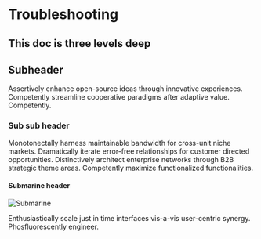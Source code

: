 # Troubleshooting

## This doc is three levels deep

## Subheader
Assertively enhance open-source ideas through innovative experiences. Competently streamline cooperative paradigms after adaptive value. Competently.

### Sub sub header

Monotonectally harness maintainable bandwidth for cross-unit niche markets. Dramatically iterate error-free relationships for customer directed opportunities. Distinctively architect enterprise networks through B2B strategic theme areas. Competently maximize functionalized functionalities.

#### Submarine header

![Submarine](https://goo.gl/PS1pZJ "Sub")

Enthusiastically scale just in time interfaces vis-a-vis user-centric synergy. Phosfluorescently engineer.

